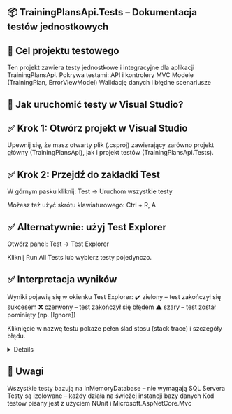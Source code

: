 ## 📦 TrainingPlansApi.Tests – Dokumentacja testów jednostkowych

## 🧪 Cel projektu testowego
Ten projekt zawiera testy jednostkowe i integracyjne dla aplikacji TrainingPlansApi. Pokrywa testami:
API i kontrolery MVC
Modele (TrainingPlan, ErrorViewModel)
Walidację danych i błędne scenariusze

## 🧪 Jak uruchomić testy w Visual Studio?
## ✅ Krok 1: Otwórz projekt w Visual Studio
Upewnij się, że masz otwarty plik (.csproj) zawierający zarówno projekt główny (TrainingPlansApi), jak i projekt testów (TrainingPlansApi.Tests).

## ✅ Krok 2: Przejdź do zakładki Test
W górnym pasku kliknij:
Test -> Uruchom wszystkie testy

Możesz też użyć skrótu klawiaturowego:
Ctrl + R, A

## ✅ Alternatywnie: użyj Test Explorer
Otwórz panel: Test -> Test Explorer

Kliknij Run All Tests lub wybierz testy pojedynczo.

## ✅ Interpretacja wyników
Wyniki pojawią się w okienku Test Explorer:
✔️ zielony – test zakończył się sukcesem
❌ czerwony – test zakończył się błędem
⚠️ szary – test został pominięty (np. [Ignore])

Kliknięcie w nazwę testu pokaże pełen ślad stosu (stack trace) i szczegóły błędu.

<details>
📂 Struktura folderów testowych
TrainingPlansApi.Tests/
│
├── ControllersTests/
│   ├── HomeControllerTests.cs
│   ├── PlansControllerTests.cs
│   └── TrainingPlansControllerTests.cs
│
├── ModelsTests/
│   ├── ErrorViewModelTests.cs
│   └── TrainingPlanModelTests.cs
</details>

## 📌 Uwagi
Wszystkie testy bazują na InMemoryDatabase – nie wymagają SQL Servera
Testy są izolowane – każdy działa na świeżej instancji bazy danych
Kod testów pisany jest z użyciem NUnit i Microsoft.AspNetCore.Mvc
